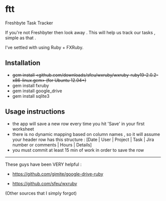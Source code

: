 ftt
===

Freshbyte Task Tracker

If you're not Freshbyter then look away . This will help us track our tasks , simple as that . 

I've settled with using Ruby + FXRuby. 

Installation
------------
- ~~gem install <github.com/downloads/sfeu/wxruby/wxruby-ruby19-2.0.2-x86-linux.gem> (for Ubuntu 12.04+)~~
- gem install fxruby
- gem install google_drive
- gem install sqlite3

Usage instructions
------------------
- the app will save a new row every time you hit 'Save' in your first worksheet
- there is no dynamic mapping based on column names , so it will assume your header row has this structure :
[Date |	User | Project | Task | Jira number or comments | Hours | Details]
- you must commit at least 15 min of work in order to save the row

------------------
These guys have been VERY helpful :

- https://github.com/gimite/google-drive-ruby

- https://github.com/sfeu/wxruby

(Other sources that I simply forgot)


